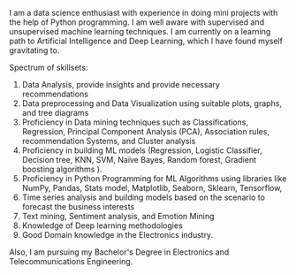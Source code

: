I am a data science enthusiast with experience in doing mini projects with the help of Python programming. I am well aware with supervised and unsupervised machine learning techniques. I am currently on a learning path to Artificial Intelligence and Deep Learning, which I have found myself gravitating to.

Spectrum of skillsets:
1. Data Analysis, provide insights and provide necessary recommendations
2. Data preprocessing and Data Visualization using suitable plots, graphs, and tree diagrams
3. Proficiency in Data mining techniques such as Classifications, Regression, Principal Component Analysis (PCA), Association rules, recommendation Systems, and Cluster analysis
4. Proficiency in building ML models (Regression, Logistic Classifier, Decision tree, KNN, SVM, Naïve Bayes, Random forest, Gradient boosting algorithms ).
5. Proficiency in Python Programming for ML Algorithms using libraries like NumPy, Pandas, Stats model, Matplotlib, Seaborn, Sklearn, Tensorflow,
6. Time series analysis and building models based on the scenario to forecast the business interests
7. Text mining, Sentiment analysis, and Emotion Mining
8. Knowledge of Deep learning methodologies
9. Good Domain knowledge in the Electronics industry.

Also, I am pursuing my Bachelor's Degree in Electronics and Telecommunications Engineering.
